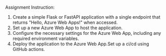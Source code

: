 Assignment Instruction:

1. Create a simple Flask or FastAPI application with a single endpoint that returns "Hello, Azure Web Apps!" when accessed.
2. Set up a new Azure Web App to host the application.
3. Configure the necessary settings for the Azure Web App, including any required environment variables.
4. Deploy the application to the Azure Web App.Set up a ci/cd using GitHub actions.
